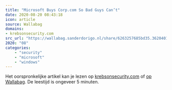 ```yaml
---
title: "Microsoft Buys Corp.com So Bad Guys Can’t"
date: 2020-08-20 08:43:18
icon: article
source: Wallabag
domains:
- krebsonsecurity.com
src_url: "https://wallabag.sanderdorigo.nl/share/6263257685bd35.36204019"
2020: "08"
categories:
    - "security"
    - "microsoft"
    - "windows"
---
```

Het oorspronkelijke artikel kan je lezen op [krebsonsecurity.com](https://krebsonsecurity.com/2020/04/microsoft-buys-corp-com-so-bad-guys-cant/) of [op Wallabag](https://wallabag.sanderdorigo.nl/share/6263257685bd35.36204019). De leestijd is ongeveer 5 minuten.